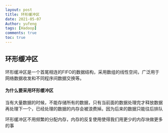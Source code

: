 ```yaml
---
layout: post
title: 环形缓冲区
date: 2021-05-07
Author: yufeng 
tags: [Hadoop]
comments: true
toc: true
---
```


## 环形缓冲区

环形缓冲区是一个首尾相连的FIFO的数据结构，采用数组的线性空间，广泛用于网络数据收发和不同程序间数据交换等。

#### 为什么要采用环形缓冲区

当有大量数据的时候，不能存储所有的数据，只有当前面的数据处理完才释放数据再处理下一个，已经处理的数据的内存会被浪费掉。因为后来的数据只能往后排队

环形缓冲区不用频繁的分配内存，内存的反复使用使得我们用更少的内存块做更多的事